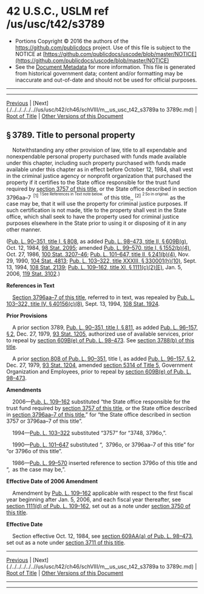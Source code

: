 ---
---

# 42 U.S.C., USLM ref /us/usc/t42/s3789

* Portions Copyright © 2016 the authors of the https://github.com/publicdocs project.
  Use of this file is subject to the NOTICE at [https://github.com/publicdocs/uscode/blob/master/NOTICE](https://github.com/publicdocs/uscode/blob/master/NOTICE)
* See the [Document Metadata](././../../../../..//README.md) for more information.
  This file is generated from historical government data; content and/or formatting may be inaccurate and out-of-date and should not be used for official purposes.

----------
----------

[Previous](./../../../../..//us/usc/t42/ch46/schVIII/m__us_usc_t42_s3788.md) | [Next](./../../../../..//us/usc/t42/ch46/schVIII/m__us_usc_t42_s3789a to 3789c.md) | [Root of Title](./../../../../../) | [Other Versions of this Document](https://publicdocs.github.io/go/links?ns=uslm&ref=%2Fus%2Fusc%2Ft42%2Fs3789)

## § 3789. Title to personal property

    Notwithstanding any other provision of law, title to all expendable and nonexpendable personal property purchased with funds made available under this chapter, including such property purchased with funds made available under this chapter as in effect before October 12, 1984, shall vest in the criminal justice agency or nonprofit organization that purchased the property if it certifies to the State office responsible for the trust fund required by [section 3757 of this title][/us/usc/t42/s3757], or the State office described in section 3796aa–7  <sup>\[1\]</sup>  <sup><sup> 1 See References in Text note below. </sup></sup>  of this title,, <sup>\[2\]</sup>  <sup><sup> 2 So in original. </sup></sup>  as the case may be, that it will use the property for criminal justice purposes. If such certification is not made, title to the property shall vest in the State office, which shall seek to have the property used for criminal justice purposes elsewhere in the State prior to using it or disposing of it in any other manner.

([Pub. L. 90–351, title I, § 808][/us/pl/90/351/s808], as added [Pub. L. 98–473, title II, § 609B(g)][/us/pl/98/473/s609B/g], Oct. 12, 1984, [98 Stat. 2095][/us/stat/98/2095]; amended [Pub. L. 99–570, title I, § 1552(b)(4)][/us/pl/99/570/s1552/b/4], Oct. 27, 1986, [100 Stat. 3207–46][/us/stat/100/3207-46]; [Pub. L. 101–647, title II, § 241(b)(4)][/us/pl/101/647/s241/b/4], Nov. 29, 1990, [104 Stat. 4813][/us/stat/104/4813]; [Pub. L. 103–322, title XXXIII, § 330001(h)(10)][/us/pl/103/322/s330001/h/10], Sept. 13, 1994, [108 Stat. 2139][/us/stat/108/2139]; [Pub. L. 109–162, title XI, § 1111(c)(2)(E)][/us/pl/109/162/s1111/c/2/E], Jan. 5, 2006, [119 Stat. 3102][/us/stat/119/3102].)

 __References in Text__ 

    [Section 3796aa–7 of this title][/us/usc/t42/s3796aa–7], referred to in text, was repealed by [Pub. L. 103–322, title IV, § 40156(c)(8)][/us/pl/103/322/s40156/c/8], Sept. 13, 1994, [108 Stat. 1924][/us/stat/108/1924].

 __Prior Provisions__ 

    A prior section 3789, [Pub. L. 90–351, title I, § 811][/us/pl/90/351/s811], as added [Pub. L. 96–157, § 2][/us/pl/96/157/s2], Dec. 27, 1979, [93 Stat. 1205][/us/stat/93/1205], authorized use of available services, prior to repeal by [section 609B(e) of Pub. L. 98–473][/us/pl/98/473/s609B/e]. See [section 3788(b) of this title][/us/usc/t42/s3788/b].

    A prior [section 808 of Pub. L. 90–351][/us/pl/90/351/s808], title I, as added [Pub. L. 96–157, § 2][/us/pl/96/157/s2], Dec. 27, 1979, [93 Stat. 1204][/us/stat/93/1204], amended [section 5314 of Title 5][/us/usc/t5/s5314], Government Organization and Employees, prior to repeal by [section 609B(e) of Pub. L. 98–473][/us/pl/98/473/s609B/e].

 __Amendments__ 

    2006—[Pub. L. 109–162][/us/pl/109/162] substituted “the State office responsible for the trust fund required by [section 3757 of this title][/us/usc/t42/s3757], or the State office described in [section 3796aa–7 of this title][/us/usc/t42/s3796aa–7],” for “the State office described in section 3757 or 3796aa–7 of this title”.

    1994—[Pub. L. 103–322][/us/pl/103/322] substituted “3757” for “3748, 3796o,”.

    1990—[Pub. L. 101–647][/us/pl/101/647] substituted “, 3796o, or 3796aa–7 of this title” for “or 3796o of this title”.

    1986—[Pub. L. 99–570][/us/pl/99/570] inserted reference to section 3796o of this title and “, as the case may be,”.

 __Effective Date of 2006 Amendment__ 

    Amendment by [Pub. L. 109–162][/us/pl/109/162] applicable with respect to the first fiscal year beginning after Jan. 5, 2006, and each fiscal year thereafter, see [section 1111(d) of Pub. L. 109–162][/us/pl/109/162/s1111/d], set out as a note under [section 3750 of this title][/us/usc/t42/s3750].

 __Effective Date__ 

    Section effective Oct. 12, 1984, see [section 609AA(a) of Pub. L. 98–473][/us/pl/98/473/s609AA/a], set out as a note under [section 3711 of this title][/us/usc/t42/s3711].

----------

[Previous](./../../../../..//us/usc/t42/ch46/schVIII/m__us_usc_t42_s3788.md) | [Next](./../../../../..//us/usc/t42/ch46/schVIII/m__us_usc_t42_s3789a to 3789c.md) | [Root of Title](./../../../../../) | [Other Versions of this Document](https://publicdocs.github.io/go/links?ns=uslm&ref=%2Fus%2Fusc%2Ft42%2Fs3789)

----------
----------

[/us/usc/t42/s3757]: https://publicdocs.github.io/go/links?ns=uslm&ref=%2Fus%2Fusc%2Ft42%2Fs3757
[/us/pl/90/351/s808]: https://publicdocs.github.io/go/links?ns=uslm&ref=%2Fus%2Fpl%2F90%2F351%2Fs808
[/us/pl/98/473/s609B/g]: https://publicdocs.github.io/go/links?ns=uslm&ref=%2Fus%2Fpl%2F98%2F473%2Fs609B%2Fg
[/us/stat/98/2095]: https://publicdocs.github.io/go/links?ns=uslm&ref=%2Fus%2Fstat%2F98%2F2095
[/us/pl/99/570/s1552/b/4]: https://publicdocs.github.io/go/links?ns=uslm&ref=%2Fus%2Fpl%2F99%2F570%2Fs1552%2Fb%2F4
[/us/stat/100/3207-46]: https://publicdocs.github.io/go/links?ns=uslm&ref=%2Fus%2Fstat%2F100%2F3207-46
[/us/pl/101/647/s241/b/4]: https://publicdocs.github.io/go/links?ns=uslm&ref=%2Fus%2Fpl%2F101%2F647%2Fs241%2Fb%2F4
[/us/stat/104/4813]: https://publicdocs.github.io/go/links?ns=uslm&ref=%2Fus%2Fstat%2F104%2F4813
[/us/pl/103/322/s330001/h/10]: https://publicdocs.github.io/go/links?ns=uslm&ref=%2Fus%2Fpl%2F103%2F322%2Fs330001%2Fh%2F10
[/us/stat/108/2139]: https://publicdocs.github.io/go/links?ns=uslm&ref=%2Fus%2Fstat%2F108%2F2139
[/us/pl/109/162/s1111/c/2/E]: https://publicdocs.github.io/go/links?ns=uslm&ref=%2Fus%2Fpl%2F109%2F162%2Fs1111%2Fc%2F2%2FE
[/us/stat/119/3102]: https://publicdocs.github.io/go/links?ns=uslm&ref=%2Fus%2Fstat%2F119%2F3102
[/us/usc/t42/s3796aa–7]: https://publicdocs.github.io/go/links?ns=uslm&ref=%2Fus%2Fusc%2Ft42%2Fs3796aa%E2%80%937
[/us/pl/103/322/s40156/c/8]: https://publicdocs.github.io/go/links?ns=uslm&ref=%2Fus%2Fpl%2F103%2F322%2Fs40156%2Fc%2F8
[/us/stat/108/1924]: https://publicdocs.github.io/go/links?ns=uslm&ref=%2Fus%2Fstat%2F108%2F1924
[/us/pl/90/351/s811]: https://publicdocs.github.io/go/links?ns=uslm&ref=%2Fus%2Fpl%2F90%2F351%2Fs811
[/us/pl/96/157/s2]: https://publicdocs.github.io/go/links?ns=uslm&ref=%2Fus%2Fpl%2F96%2F157%2Fs2
[/us/stat/93/1205]: https://publicdocs.github.io/go/links?ns=uslm&ref=%2Fus%2Fstat%2F93%2F1205
[/us/pl/98/473/s609B/e]: https://publicdocs.github.io/go/links?ns=uslm&ref=%2Fus%2Fpl%2F98%2F473%2Fs609B%2Fe
[/us/usc/t42/s3788/b]: https://publicdocs.github.io/go/links?ns=uslm&ref=%2Fus%2Fusc%2Ft42%2Fs3788%2Fb
[/us/pl/90/351/s808]: https://publicdocs.github.io/go/links?ns=uslm&ref=%2Fus%2Fpl%2F90%2F351%2Fs808
[/us/pl/96/157/s2]: https://publicdocs.github.io/go/links?ns=uslm&ref=%2Fus%2Fpl%2F96%2F157%2Fs2
[/us/stat/93/1204]: https://publicdocs.github.io/go/links?ns=uslm&ref=%2Fus%2Fstat%2F93%2F1204
[/us/usc/t5/s5314]: https://publicdocs.github.io/go/links?ns=uslm&ref=%2Fus%2Fusc%2Ft5%2Fs5314
[/us/pl/98/473/s609B/e]: https://publicdocs.github.io/go/links?ns=uslm&ref=%2Fus%2Fpl%2F98%2F473%2Fs609B%2Fe
[/us/pl/109/162]: https://publicdocs.github.io/go/links?ns=uslm&ref=%2Fus%2Fpl%2F109%2F162
[/us/usc/t42/s3757]: https://publicdocs.github.io/go/links?ns=uslm&ref=%2Fus%2Fusc%2Ft42%2Fs3757
[/us/usc/t42/s3796aa–7]: https://publicdocs.github.io/go/links?ns=uslm&ref=%2Fus%2Fusc%2Ft42%2Fs3796aa%E2%80%937
[/us/pl/103/322]: https://publicdocs.github.io/go/links?ns=uslm&ref=%2Fus%2Fpl%2F103%2F322
[/us/pl/101/647]: https://publicdocs.github.io/go/links?ns=uslm&ref=%2Fus%2Fpl%2F101%2F647
[/us/pl/99/570]: https://publicdocs.github.io/go/links?ns=uslm&ref=%2Fus%2Fpl%2F99%2F570
[/us/pl/109/162]: https://publicdocs.github.io/go/links?ns=uslm&ref=%2Fus%2Fpl%2F109%2F162
[/us/pl/109/162/s1111/d]: https://publicdocs.github.io/go/links?ns=uslm&ref=%2Fus%2Fpl%2F109%2F162%2Fs1111%2Fd
[/us/usc/t42/s3750]: https://publicdocs.github.io/go/links?ns=uslm&ref=%2Fus%2Fusc%2Ft42%2Fs3750
[/us/pl/98/473/s609AA/a]: https://publicdocs.github.io/go/links?ns=uslm&ref=%2Fus%2Fpl%2F98%2F473%2Fs609AA%2Fa
[/us/usc/t42/s3711]: https://publicdocs.github.io/go/links?ns=uslm&ref=%2Fus%2Fusc%2Ft42%2Fs3711


